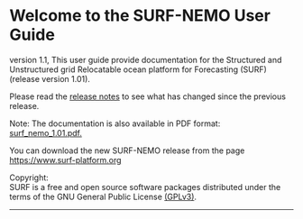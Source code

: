 # **Welcome to the SURF-NEMO User Guide**

version 1.1, This user guide provide documentation for the Structured and Unstructured grid Relocatable ocean platform for Forecasting (SURF) (release version 1.01).

Please read the [release notes](https://www.releasenotes) to see what has changed since the previous release.

<div class="alert-info">
    Note: The documentation is also available in PDF format:
    <a href="https://www.surf-platform.org/repository/surf_nemo/surf_nemo_1.01/user_guide/surf_nemo_1.01.pdf" class="alert-link" target="_blank">surf_nemo_1.01.pdf.</a>

</div>

You can download the new SURF-NEMO release from the page
<a href="https://www.surf-platform.org" target="_blank">https://www.surf-platform.org</a>

<div class="alert-info">
    Copyright: <br />
    SURF is a free and open source software packages distributed under the terms of the GNU General Public
    License <a href="https://www.gnu.org/licenses/licenses.it.html#GPL" target="_blank">(GPLv3)</a>.
</div>

---
